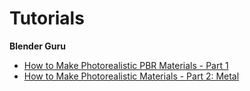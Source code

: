 # Tutorials

**Blender Guru**
* [How to Make Photorealistic PBR Materials - Part 1](https://www.youtube.com/watch?v=V3wghbZ-Vh4)
* [How to Make Photorealistic Materials - Part 2: Metal](https://www.youtube.com/watch?v=m1PkSViBi-M&t=107s)
